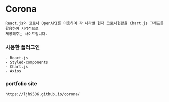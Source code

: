 # Corona


```
React.js와 코로나 OpenAPI를 이용하여 각 나라별 현재 코로나현황을 Chart.js 그래프를 활용하여 시각적으로
제공해주는 사이트입니다.
```

### 사용한 플러그인
```
- React.js
- Styled-components
- Chart.js
- Axios
```

### portfolio site
```
https://ljh9506.github.io/corona/
```
